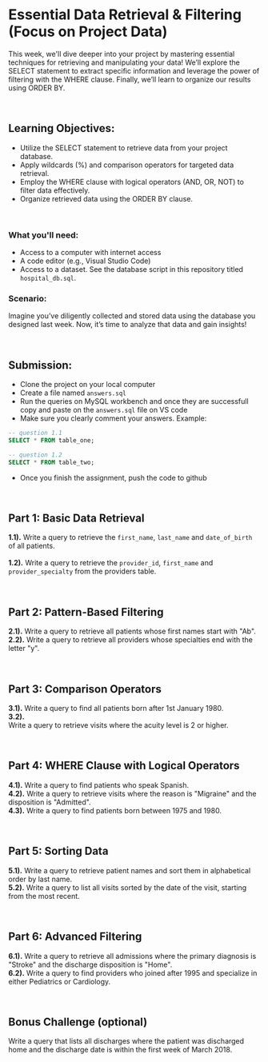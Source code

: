 # Essential Data Retrieval & Filtering (Focus on Project Data)
This week, we'll dive deeper into your project by mastering essential techniques for retrieving and manipulating your data! We’ll explore the SELECT statement to extract specific information and leverage the power of filtering with the WHERE clause. Finally, we’ll learn to organize our results using ORDER BY.

<br/>

## Learning Objectives:
- Utilize the SELECT statement to retrieve data from your project database.
- Apply wildcards (%) and comparison operators for targeted data retrieval.
- Employ the WHERE clause with logical operators (AND, OR, NOT) to filter data effectively.
- Organize retrieved data using the ORDER BY clause.

<br/>

### What you'll need:
- Access to a computer with internet access
- A code editor (e.g., Visual Studio Code)
- Access to a dataset. See the database script in this repository titled `hospital_db.sql`.

### Scenario:
Imagine you’ve diligently collected and stored data using the database you designed last week. Now, it’s time to analyze that data and gain insights!

<br/>

## Submission:
- Clone the project on your local computer
- Create a file named ```answers.sql```
- Run the queries on MySQL workbench and once they are successfull copy and paste on the ```answers.sql``` file on VS code
- Make sure you clearly comment your answers. Example:
```sql
-- question 1.1
SELECT * FROM table_one;

-- question 1.2
SELECT * FROM table_two;
```
- Once you finish the assignment, push the code to github

<br/>

## Part 1: Basic Data Retrieval
**1.1).** Write a query to retrieve the ```first_name```, ```last_name``` and ```date_of_birth``` of all patients.<br/><br/>
**1.2).** Write a query to retrieve the ```provider_id```, ```first_name``` and ```provider_specialty``` from the providers table.

<br/>

## Part 2: Pattern-Based Filtering
**2.1).** Write a query to retrieve all patients whose first names start with "Ab".<br/>
**2.2).** Write a query to retrieve all providers whose specialties end with the letter "y".

<br/>

## Part 3: Comparison Operators
**3.1).** Write a query to find all patients born after 1st January 1980.<br/>
**3.2).**<br/> Write a query to retrieve visits where the acuity level is 2 or higher.

<br/>

## Part 4: WHERE Clause with Logical Operators
**4.1).** Write a query to find patients who speak Spanish.<br/>
**4.2).** Write a query to retrieve visits where the reason is "Migraine" and the disposition is "Admitted".<br/>
**4.3).** Write a query to find patients born between 1975 and 1980.

<br/>

## Part 5: Sorting Data
**5.1).** Write a query to retrieve patient names and sort them in alphabetical order by last name.<br/>
**5.2).** Write a query to list all visits sorted by the date of the visit, starting from the most recent.

<br/>

## Part 6: Advanced Filtering
**6.1).** Write a query to retrieve all admissions where the primary diagnosis is "Stroke" and the discharge disposition is "Home".<br/>
**6.2).** Write a query to find providers who joined after 1995 and specialize in either Pediatrics or Cardiology.

<br/>

## Bonus Challenge (optional)
Write a query that lists all discharges where the patient was discharged home and the discharge date is within the first week of March 2018.


